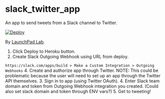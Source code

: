 # slack_twitter_app

An app to send tweets from a Slack channel to Twitter.

[![Deploy](https://www.herokucdn.com/deploy/button.svg)](https://heroku.com/deploy?template=https://github.com/LaunchPadLab/slack_twitter_app&env[TWITTER_KEY]=WbHZPLYeVWt25Qx1EF2VgPT91&env[TWITTER_SECRET_KEY]=7Y9abtUIvQ8NFtqI2pKDWJrd3eV2eiekkvbuU74URjGyHMBvcc)

By [LaunchPad Lab](http://launchpadlab.com).

1. Click Deploy to Heroku button.
2. Create Slack Outgoing Webhook using URL from deploy.  

  `https://slack.com/apps/build > Make a Custom Integration > Outgoing Webhooks`
4. Create and authorize app through Twitter.
NOTE: This could be problematic because the user will need to set up an app through the Twitter API themselves.
3. Sign in to app (using Twitter OAuth).
4. Enter Slack team domain and token from Outgoing Webhook integration you created. (Could also set slack domain and token through ENV vars?)
5. Get to tweeting!
